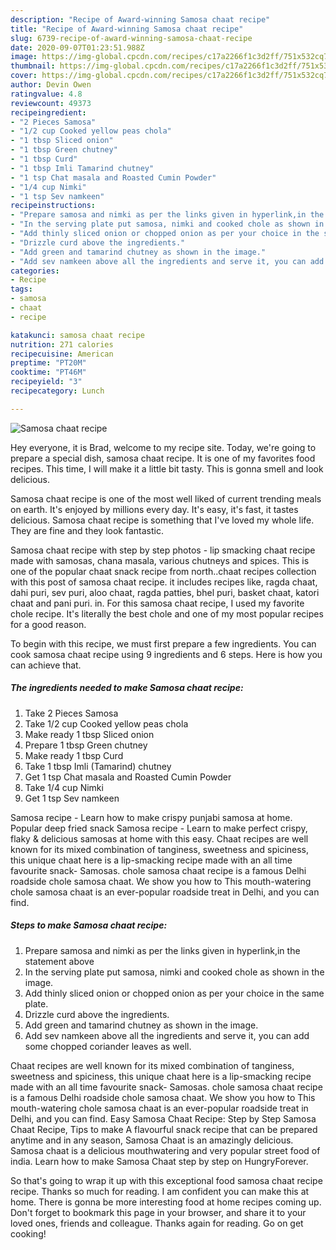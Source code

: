 ```yaml
---
description: "Recipe of Award-winning Samosa chaat recipe"
title: "Recipe of Award-winning Samosa chaat recipe"
slug: 6739-recipe-of-award-winning-samosa-chaat-recipe
date: 2020-09-07T01:23:51.988Z
image: https://img-global.cpcdn.com/recipes/c17a2266f1c3d2ff/751x532cq70/samosa-chaat-recipe-recipe-main-photo.jpg
thumbnail: https://img-global.cpcdn.com/recipes/c17a2266f1c3d2ff/751x532cq70/samosa-chaat-recipe-recipe-main-photo.jpg
cover: https://img-global.cpcdn.com/recipes/c17a2266f1c3d2ff/751x532cq70/samosa-chaat-recipe-recipe-main-photo.jpg
author: Devin Owen
ratingvalue: 4.8
reviewcount: 49373
recipeingredient:
- "2 Pieces Samosa"
- "1/2 cup Cooked yellow peas chola"
- "1 tbsp Sliced onion"
- "1 tbsp Green chutney"
- "1 tbsp Curd"
- "1 tbsp Imli Tamarind chutney"
- "1 tsp Chat masala and Roasted Cumin Powder"
- "1/4 cup Nimki"
- "1 tsp Sev namkeen"
recipeinstructions:
- "Prepare samosa and nimki as per the links given in hyperlink,in the statement above"
- "In the serving plate put samosa, nimki and cooked chole as shown in the image."
- "Add thinly sliced onion or chopped onion as per your choice in the same plate."
- "Drizzle curd above the ingredients."
- "Add green and tamarind chutney as shown in the image."
- "Add sev namkeen above all the ingredients and serve it, you can add some chopped coriander leaves as well."
categories:
- Recipe
tags:
- samosa
- chaat
- recipe

katakunci: samosa chaat recipe 
nutrition: 271 calories
recipecuisine: American
preptime: "PT20M"
cooktime: "PT46M"
recipeyield: "3"
recipecategory: Lunch

---
```



![Samosa chaat recipe](https://img-global.cpcdn.com/recipes/c17a2266f1c3d2ff/751x532cq70/samosa-chaat-recipe-recipe-main-photo.jpg)

Hey everyone, it is Brad, welcome to my recipe site. Today, we're going to prepare a special dish, samosa chaat recipe. It is one of my favorites food recipes. This time, I will make it a little bit tasty. This is gonna smell and look delicious.

Samosa chaat recipe is one of the most well liked of current trending meals on earth. It's enjoyed by millions every day. It's easy, it's fast, it tastes delicious. Samosa chaat recipe is something that I've loved my whole life. They are fine and they look fantastic.

Samosa chaat recipe with step by step photos - lip smacking chaat recipe made with samosas, chana masala, various chutneys and spices. This is one of the popular chaat snack recipe from north..chaat recipes collection with this post of samosa chaat recipe. it includes recipes like, ragda chaat, dahi puri, sev puri, aloo chaat, ragda patties, bhel puri, basket chaat, katori chaat and pani puri. in. For this samosa chaat recipe, I used my favorite chole recipe. It&#39;s literally the best chole and one of my most popular recipes for a good reason.


To begin with this recipe, we must first prepare a few ingredients. You can cook samosa chaat recipe using 9 ingredients and 6 steps. Here is how you can achieve that.

<!--inarticleads1-->

##### The ingredients needed to make Samosa chaat recipe:

1. Take 2 Pieces Samosa
1. Take 1/2 cup Cooked yellow peas chola
1. Make ready 1 tbsp Sliced onion
1. Prepare 1 tbsp Green chutney
1. Make ready 1 tbsp Curd
1. Take 1 tbsp Imli (Tamarind) chutney
1. Get 1 tsp Chat masala and Roasted Cumin Powder
1. Take 1/4 cup Nimki
1. Get 1 tsp Sev namkeen


Samosa recipe - Learn how to make crispy punjabi samosa at home. Popular deep fried snack Samosa recipe - Learn to make perfect crispy, flaky &amp; delicious samosas at home with this easy. Chaat recipes are well known for its mixed combination of tanginess, sweetness and spiciness, this unique chaat here is a lip-smacking recipe made with an all time favourite snack- Samosas. chole samosa chaat recipe is a famous Delhi roadside chole samosa chaat. We show you how to This mouth-watering chole samosa chaat is an ever-popular roadside treat in Delhi, and you can find. 

<!--inarticleads2-->

##### Steps to make Samosa chaat recipe:

1. Prepare samosa and nimki as per the links given in hyperlink,in the statement above
1. In the serving plate put samosa, nimki and cooked chole as shown in the image.
1. Add thinly sliced onion or chopped onion as per your choice in the same plate.
1. Drizzle curd above the ingredients.
1. Add green and tamarind chutney as shown in the image.
1. Add sev namkeen above all the ingredients and serve it, you can add some chopped coriander leaves as well.


Chaat recipes are well known for its mixed combination of tanginess, sweetness and spiciness, this unique chaat here is a lip-smacking recipe made with an all time favourite snack- Samosas. chole samosa chaat recipe is a famous Delhi roadside chole samosa chaat. We show you how to This mouth-watering chole samosa chaat is an ever-popular roadside treat in Delhi, and you can find. Easy Samosa Chaat Recipe: Step by Step Samosa Chaat Recipe, Tips to make A flavourful snack recipe that can be prepared anytime and in any season, Samosa Chaat is an amazingly delicious. Samosa chaat is a delicious mouthwatering and very popular street food of india. Learn how to make Samosa Chaat step by step on HungryForever. 

So that's going to wrap it up with this exceptional food samosa chaat recipe recipe. Thanks so much for reading. I am confident you can make this at home. There is gonna be more interesting food at home recipes coming up. Don't forget to bookmark this page in your browser, and share it to your loved ones, friends and colleague. Thanks again for reading. Go on get cooking!
